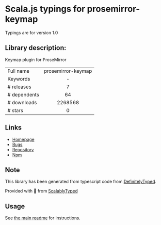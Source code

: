 
# Scala.js typings for prosemirror-keymap

Typings are for version 1.0

## Library description:
Keymap plugin for ProseMirror

|                    |                 |
| ------------------ | :-------------: |
| Full name          | prosemirror-keymap |
| Keywords           | - |
| # releases         | 7 |
| # dependents       | 64 |
| # downloads        | 2268568 |
| # stars            | 0 |

## Links
- [Homepage](https://github.com/prosemirror/prosemirror-keymap#readme)
- [Bugs](https://github.com/prosemirror/prosemirror-keymap/issues)
- [Repository](https://github.com/prosemirror/prosemirror-keymap)
- [Npm](https://www.npmjs.com/package/prosemirror-keymap)
    


## Note
This library has been generated from typescript code from [DefinitelyTyped](https://definitelytyped.org).

Provided with :purple_heart: from [ScalablyTyped](https://github.com/oyvindberg/ScalablyTyped)

## Usage
See [the main readme](../../readme.md) for instructions.


